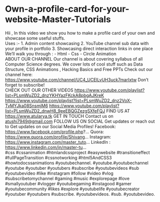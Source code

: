 # Own-a-profile-card-for-your-website-Master-Tutorials
Hii , In this video we show you how to make a profile card of your own and showcase some useful stuffs.  
Uses :- 1.  Admin content showcasing                  2.  YouTube channel sub data with your profile in portfolio               3.  Showcasing direct interaction links in one place 
We’ll walk you through : - Html  - Css - Circle Animation  
ABOUT OUR CHANNEL  Our channel is about covering syllabus of all Computer Science degrees. 
We cover lots of cool stuff such as Data Structure, CSS Animations , Hacking Basics and Free PPTs 
Check out our channel here: https://www.youtube.com/channel/UC4_UCEILvUH3uck7marIxtw
Don’t forget to subscribe!  
CHECK OUT OUR OTHER VIDEOS
https://www.youtube.com/playlist?list=PLsmWuZD2_dnzYKHYazFKckA8pbgAJKreK
https://www.youtube.com/playlist?list=PLsmWuZD2_dnz2VoX-TvMYJka08SnsmjM6 
https://www.youtube.com/playlist?list=PLsmWuZD2_dnwH8_9eeEBQGZezgSXfeFQJ 
FIND US AT https://www.atularya.tk 
GET IN TOUCH Contact us on atushi7949@gmail.com 
FOLLOW US ON SOCIAL
Get updates or reach out to Get updates on our Social Media Profiles! 
Facebook: https://www.facebook.com/profile.php?...
Quora: https://www.quora.com/profile/Shivang...
Instagram: https://www.instagram.com/master_tuto...
LinkedIn : https://www.linkedin.com/in/master-tu...  
#css #cssanimation  #htmlandcssproject #easywebsite #transitioneffect #fullPageTransition #cssnotworking #html5AndCSS3  #howtodocssanimations #youtubechannel. #youtube.#youtubechannel #youtube #youtuber #youtubers #subscribe #youtubevideos #sub #youtubevideo #like #instagram #follow #video #vlog #subscribetomychannel #gaming #music #explorepage #love #smallyoutuber #vlogger #youtubegaming #instagood #gamer #youtubecommunity #likes #explore #youtubelife #youtubecreator #youtuber #youtubers #subscribe. #youtubevideos. #sub. #youtubevideo. 
